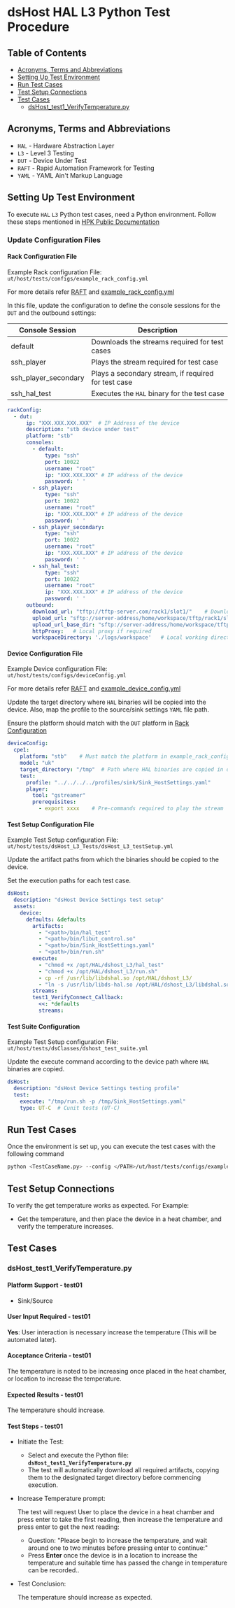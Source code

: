# dsHost HAL L3 Python Test Procedure

## Table of Contents

- [Acronyms, Terms and Abbreviations](#acronyms-terms-and-abbreviations)
- [Setting Up Test Environment](#setting-up-test-environment)
- [Run Test Cases](#run-test-cases)
- [Test Setup Connections](#test-setup-connections)
- [Test Cases](#test-cases)
  - [dsHost_test1_VerifyTemperature.py](#dshost_test1_verifytemperaturepy)
## Acronyms, Terms and Abbreviations

- `HAL`    - Hardware Abstraction Layer
- `L3`     - Level 3 Testing
- `DUT`    - Device Under Test
- `RAFT`   - Rapid Automation Framework for Testing
- `YAML`   - YAML Ain't Markup Language

## Setting Up Test Environment

To execute `HAL` `L3` Python test cases, need a Python environment. Follow these steps mentioned in [HPK Public Documentation](https://github.com/rdkcentral/rdk-hpk-documentation/blob/main/README.md)

### Update Configuration Files

#### Rack Configuration File

Example Rack configuration File: `ut/host/tests/configs/example_rack_config.yml`

For more details refer [RAFT](https://github.com/rdkcentral/python_raft/blob/1.0.0/README.md) and [example_rack_config.yml](https://github.com/rdkcentral/python_raft/blob/1.0.0/examples/configs/example_rack_config.yml)

In this file, update the configuration to define the console sessions for the `DUT` and the outbound settings:

|Console Session|Description|
|---------------|-----------|
|default|Downloads the streams required for test cases|
|ssh_player|Plays the stream required for test case|
|ssh_player_secondary|Plays a secondary stream, if required for test case|
|ssh_hal_test|Executes the `HAL` binary for the test case|

```yaml
rackConfig:
  - dut:
      ip: "XXX.XXX.XXX.XXX"  # IP Address of the device
      description: "stb device under test"
      platform: "stb"
      consoles:
        - default:
            type: "ssh"
            port: 10022
            username: "root"
            ip: "XXX.XXX.XXX" # IP address of the device
            password: ' '
        - ssh_player:
            type: "ssh"
            port: 10022
            username: "root"
            ip: "XXX.XXX.XXX" # IP address of the device
            password: ' '
        - ssh_player_secondary:
            type: "ssh"
            port: 10022
            username: "root"
            ip: "XXX.XXX.XXX" # IP address of the device
            password: ' '
        - ssh_hal_test:
            type: "ssh"
            port: 10022
            username: "root"
            ip: "XXX.XXX.XXX" # IP address of the device
            password: ' '
      outbound:
        download_url: "tftp://tftp-server.com/rack1/slot1/"    # Download location for the CPE device
        upload_url: "sftp://server-address/home/workspace/tftp/rack1/slot1/" # Upload location
        upload_url_base_dir: "sftp://server-address/home/workspace/tftp/rack1/slot1"
        httpProxy:   # Local proxy if required
        workspaceDirectory: './logs/workspace'   # Local working directory

```

#### Device Configuration File

Example Device configuration File: `ut/host/tests/configs/deviceConfig.yml`

For more details refer [RAFT](https://github.com/rdkcentral/python_raft/blob/1.0.0/README.md) and [example_device_config.yml](https://github.com/rdkcentral/python_raft/blob/1.0.0/examples/configs/example_device_config.yml)

Update the target directory where `HAL` binaries will be copied into the device. Also, map the profile to the source/sink settings `YAML` file path.

Ensure the platform should match with the `DUT` platform in [Rack Configuration](#rack-configuration-file)

```yaml
deviceConfig:
  cpe1:
    platform: "stb"    # Must match the platform in example_rack_config.yml
    model: "uk"
    target_directory: "/tmp"  # Path where HAL binaries are copied in device
    test:
      profile: "../../../../profiles/sink/Sink_HostSettings.yaml"
      player:
        tool: "gstreamer"
        prerequisites:
          - export xxxx    # Pre-commands required to play the stream

```

#### Test Setup Configuration File

Example Test Setup configuration File: `ut/host/tests/dsHost_L3_Tests/dsHost_L3_testSetup.yml`

Update the artifact paths from which the binaries should be copied to the device.

Set the execution paths for each test case.

```yaml
dsHost:
  description: "dsHost Device Settings test setup"
  assets:
    device:
      defaults: &defaults
        artifacts:
          - "<path>/bin/hal_test"
          - "<path>/bin/libut_control.so"
          - "<path>/bin/Sink_HostSettings.yaml"
          - "<path>/bin/run.sh"
        execute:
          - "chmod +x /opt/HAL/dshost_L3/hal_test"
          - "chmod +x /opt/HAL/dshost_L3/run.sh"
          - cp -rf /usr/lib/libdshal.so /opt/HAL/dshost_L3/
          - "ln -s /usr/lib/libds-hal.so /opt/HAL/dshost_L3/libdshal.so"
        streams:
        test1_VerifyConnect_Callback:
          <<: *defaults
          streams:
```

#### Test Suite Configuration

Example Test Setup configuration File: `ut/host/tests/dsClasses/dshost_test_suite.yml`

Update the execute command according to the device path where `HAL` binaries are copied.

```yaml
dsHost:
  description: "dsHost Device Settings testing profile"
  test:
    execute: "/tmp/run.sh -p /tmp/Sink_HostSettings.yaml"
    type: UT-C  # Cunit tests (UT-C)

```

## Run Test Cases

Once the environment is set up, you can execute the test cases with the following command

```bash
python <TestCaseName.py> --config </PATH>/ut/host/tests/configs/example_rack_config.yml --deviceConfig </PATH>/ut/host/tests/configs/deviceConfig.yml
```

## Test Setup Connections

To verify the get temperature works as expected.
For Example:

- Get the temperature, and then place the device in a heat chamber, and verify the temperature increases.

## Test Cases
### dsHost_test1_VerifyTemperature.py

#### Platform Support - test01

- Sink/Source

#### User Input Required - test01

**Yes**: User interaction is necessary increase the temperature (This will be automated later).

#### Acceptance Criteria - test01

The temperature is noted to be increasing once placed in the heat chamber, or location to increase the temperature.

#### Expected Results - test01

The temperature should increase.

#### Test Steps - test01

- Initiate the Test:

  - Select and execute the Python file: **`dsHost_test1_VerifyTemperature.py`**
  - The test will automatically download all required artifacts, copying them to the designated target directory before commencing execution.

- Increase Temperature prompt:

    The test will request User to place the device in a heat chamber and press enter to take the first reading, then increase the temperature and press enter to get the next reading:

  - Question: "Please begin to increase the temperature, and wait around one to two minutes before pressing enter to continue:"
  - Press **Enter** once the device is in a location to increase the temperature and suitable time has passed the change in temperature can be recorded..

- Test Conclusion:

  The temperature should increase as expected.
